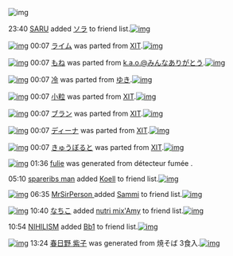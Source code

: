 ![img](http://gdrive-cdn.herokuapp.com/537b65a5bc09f0000721dda7/512px-barcode.png)

23:40 [SARU](http://www.barcodekanojo.com/user/500531/SARU) added [ソラ](http://www.barcodekanojo.com/kanojo/2936955/%E3%82%BD%E3%83%A9) to friend list.[![img](http://www.deviantsart.com/2921d5d.png)](http://www.barcodekanojo.com/kanojo/2936955/%E3%82%BD%E3%83%A9) 

[![img](http://www.deviantsart.com/nd4mn1.png)](http://www.barcodekanojo.com/kanojo/2048431/%E3%83%A9%E3%82%A4%E3%83%A0) 00:07 [ライム](http://www.barcodekanojo.com/kanojo/2048431/%E3%83%A9%E3%82%A4%E3%83%A0) was parted from [XIT](http://www.barcodekanojo.com/kanojo/2048431/%E3%83%A9%E3%82%A4%E3%83%A0).[![img](http://www.deviantsart.com/815jg6.jpeg)](http://www.barcodekanojo.com/user/209348/XIT) 

[![img](http://www.deviantsart.com/2bmia1k.png)](http://www.barcodekanojo.com/kanojo/1883753/%E3%82%82%E3%81%AD) 00:07 [もね](http://www.barcodekanojo.com/kanojo/1883753/%E3%82%82%E3%81%AD) was parted from [k.a.o.@みんなありがとう](http://www.barcodekanojo.com/kanojo/1883753/%E3%82%82%E3%81%AD).[![img](http://gdrive-cdn.herokuapp.com/5501adc6e0b7e90009844fe7/k.a.o..jpg)](http://www.barcodekanojo.com/user/30944/k.a.o.%40%E3%81%BF%E3%82%93%E3%81%AA%E3%81%82%E3%82%8A%E3%81%8C%E3%81%A8%E3%81%86) 

[![img](http://www.deviantsart.com/2qi9t55.png)](http://www.barcodekanojo.com/kanojo/3192705/%E5%86%B7) 00:07 [冷](http://www.barcodekanojo.com/kanojo/3192705/%E5%86%B7) was parted from [ゆき](http://www.barcodekanojo.com/kanojo/3192705/%E5%86%B7).[![img](http://www.deviantsart.com/1m45n8l.jpeg)](http://www.barcodekanojo.com/user/254468/%E3%82%86%E3%81%8D) 

[![img](http://www.deviantsart.com/pn01n8.png)](http://www.barcodekanojo.com/kanojo/877471/%E5%B0%8F%E7%B2%92) 00:07 [小粒](http://www.barcodekanojo.com/kanojo/877471/%E5%B0%8F%E7%B2%92) was parted from [XIT](http://www.barcodekanojo.com/kanojo/877471/%E5%B0%8F%E7%B2%92).[![img](http://www.deviantsart.com/815jg6.jpeg)](http://www.barcodekanojo.com/user/209348/XIT) 

[![img](http://www.deviantsart.com/mu7e04.png)](http://www.barcodekanojo.com/kanojo/2047519/%E3%83%96%E3%83%A9%E3%83%B3) 00:07 [ブラン](http://www.barcodekanojo.com/kanojo/2047519/%E3%83%96%E3%83%A9%E3%83%B3) was parted from [XIT](http://www.barcodekanojo.com/kanojo/2047519/%E3%83%96%E3%83%A9%E3%83%B3).[![img](http://www.deviantsart.com/815jg6.jpeg)](http://www.barcodekanojo.com/user/209348/XIT) 

[![img](http://www.deviantsart.com/24k0e3.png)](http://www.barcodekanojo.com/kanojo/529998/%E3%83%87%E3%82%A3%E3%83%BC%E3%83%8A) 00:07 [ディーナ](http://www.barcodekanojo.com/kanojo/529998/%E3%83%87%E3%82%A3%E3%83%BC%E3%83%8A) was parted from [XIT](http://www.barcodekanojo.com/kanojo/529998/%E3%83%87%E3%82%A3%E3%83%BC%E3%83%8A).[![img](http://www.deviantsart.com/815jg6.jpeg)](http://www.barcodekanojo.com/user/209348/XIT) 

[![img](http://gdrive-cdn.herokuapp.com/5501ad0ce0b7e90009844fe6/i0eSdPgg4W.png)](http://www.barcodekanojo.com/kanojo/546277/%E3%81%8D%E3%82%85%E3%81%86%E3%81%BC%E3%82%8B%E3%81%A8) 00:07 [きゅうぼると](http://www.barcodekanojo.com/kanojo/546277/%E3%81%8D%E3%82%85%E3%81%86%E3%81%BC%E3%82%8B%E3%81%A8) was parted from [XIT](http://www.barcodekanojo.com/kanojo/546277/%E3%81%8D%E3%82%85%E3%81%86%E3%81%BC%E3%82%8B%E3%81%A8).[![img](http://www.deviantsart.com/815jg6.jpeg)](http://www.barcodekanojo.com/user/209348/XIT) 

[![img](http://www.deviantsart.com/hl1obf.png)](http://www.barcodekanojo.com/kanojo/3193419/fulie) 01:36 [fulie](http://www.barcodekanojo.com/kanojo/3193419/fulie) was generated from détecteur fumée .

05:10 [spareribs man](http://www.barcodekanojo.com/user/500534/spareribs%20man) added [Koell](http://www.barcodekanojo.com/kanojo/2496036/Koell) to friend list.[![img](http://www.deviantsart.com/iu9vvs.png)](http://www.barcodekanojo.com/kanojo/2496036/Koell) 

[![img](http://www.deviantsart.com/1410j8l.jpeg)](http://www.barcodekanojo.com/user/481731/MrSirPerson%20) 06:35 [MrSirPerson ](http://www.barcodekanojo.com/user/481731/MrSirPerson%20) added [Sammi](http://www.barcodekanojo.com/kanojo/2439035/Sammi) to friend list.[![img](http://www.deviantsart.com/27knb5q.png)](http://www.barcodekanojo.com/kanojo/2439035/Sammi) 

[![img](http://www.deviantsart.com/1lb4fit.jpeg)](http://www.barcodekanojo.com/user/314581/%E3%81%AA%E3%81%A1%E3%81%93) 10:40 [なちこ](http://www.barcodekanojo.com/user/314581/%E3%81%AA%E3%81%A1%E3%81%93) added [nutri mix'Amy](http://www.barcodekanojo.com/kanojo/2078115/nutri%20mix%27Amy) to friend list.[![img](http://www.deviantsart.com/m5mohi.png)](http://www.barcodekanojo.com/kanojo/2078115/nutri%20mix%27Amy) 

10:54 [NIHILISM](http://www.barcodekanojo.com/user/460897/NIHILISM) added [Bb1](http://www.barcodekanojo.com/kanojo/14304/Bb1) to friend list.[![img](http://www.deviantsart.com/1j5d2u.png)](http://www.barcodekanojo.com/kanojo/14304/Bb1) 

[![img](http://www.deviantsart.com/464ck7.png)](http://www.barcodekanojo.com/kanojo/3193420/%E6%98%A5%E6%97%A5%E9%87%8E%20%E7%B4%AB%E5%AD%90) 13:24 [春日野 紫子](http://www.barcodekanojo.com/kanojo/3193420/%E6%98%A5%E6%97%A5%E9%87%8E%20%E7%B4%AB%E5%AD%90) was generated from 焼そば 3食入.[![img](http://www.deviantsart.com/10eaivj.jpeg)](http://www.barcodekanojo.com/product_images/barcode/6019166/1426220631/50x50x,PE7,P84,PBC,PE3,P81,P9D,PE3,P81,PB0,P203,PE9,PA3,P9F,PE5,P85,PA5.jpg,qw=88,ah=88.pagespeed.ic.-Yh2oHN5V1.jpg) 

